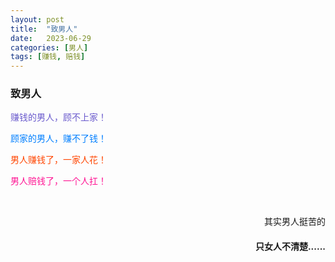 ```yaml
---
layout: post
title:  "致男人"
date:   2023-06-29
categories: [男人]
tags: [赚钱, 赔钱]  
---
```


### 致男人

<font color="#6a5acd">赚钱的男人，顾不上家！</font>  

<font color="#007fff">顾家的男人，赚不了钱！</font>  

<font color="#ff4500">男人赚钱了，一家人花！</font>  

<font color="#ff1493">男人赔钱了，一个人扛！</font>

<br>
<p  align="right">其实男人挺苦的</p>
<h4 align="right">只女人不清楚......</h4>

